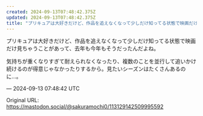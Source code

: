 ```yaml
---
created: 2024-09-13T07:48:42.375Z
updated: 2024-09-13T07:48:42.375Z
title: "プリキュアは大好きだけど、作品を追えなくなって少しだけ知ってる状態で映画だけ見ちゃうことがあって、去年も今年もそうだったんだよね。気持ちが重くなりすぎて耐えられ[...]"
---
```


<p>プリキュアは大好きだけど、作品を追えなくなって少しだけ知ってる状態で映画だけ見ちゃうことがあって、去年も今年もそうだったんだよね。</p><p>気持ちが重くなりすぎて耐えられなくなったり、複数のことを並行して追いかけ続けるのが得意じゃなかったりするから。見たいシーズンはたくさんあるのに…。</p>

&mdash; 2024-09-13 07:48:42 UTC

Original URL: https://mastodon.social/@sakuramochi0/113129142509995592
